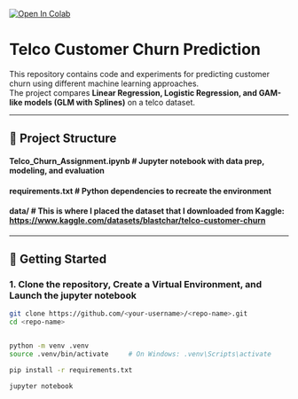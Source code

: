[![Open In Colab](https://colab.research.google.com/assets/colab-badge.svg)](https://colab.research.google.com/github/ysaismartinez/ExplainableML/blob/main/Telco_Churn_Assignment.ipynb)



# Telco Customer Churn Prediction

This repository contains code and experiments for predicting customer churn using different machine learning approaches.  
The project compares **Linear Regression, Logistic Regression, and GAM-like models (GLM with Splines)** on a telco dataset.

---

## 📂 Project Structure

#### Telco_Churn_Assignment.ipynb # Jupyter notebook with data prep, modeling, and evaluation
#### requirements.txt # Python dependencies to recreate the environment
#### data/ # This is where I placed the dataset that I downloaded from Kaggle: https://www.kaggle.com/datasets/blastchar/telco-customer-churn


---

## 🚀 Getting Started

### 1. Clone the repository, Create a Virtual Environment, and Launch the jupyter notebook
```bash
git clone https://github.com/<your-username>/<repo-name>.git
cd <repo-name>


python -m venv .venv
source .venv/bin/activate     # On Windows: .venv\Scripts\activate

pip install -r requirements.txt

jupyter notebook
